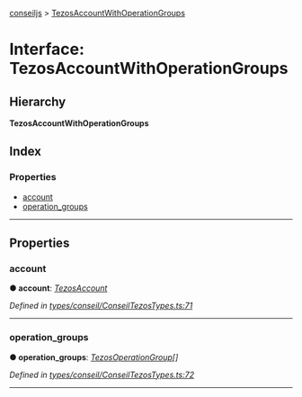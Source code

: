 [conseiljs](../README.md) > [TezosAccountWithOperationGroups](../interfaces/tezosaccountwithoperationgroups.md)

# Interface: TezosAccountWithOperationGroups

## Hierarchy

**TezosAccountWithOperationGroups**

## Index

### Properties

* [account](tezosaccountwithoperationgroups.md#account)
* [operation_groups](tezosaccountwithoperationgroups.md#operation_groups)

---

## Properties

<a id="account"></a>

###  account

**● account**: *[TezosAccount](tezosaccount.md)*

*Defined in [types/conseil/ConseilTezosTypes.ts:71](https://github.com/Cryptonomic/ConseilJS/blob/688e74f/src/types/conseil/ConseilTezosTypes.ts#L71)*

___
<a id="operation_groups"></a>

###  operation_groups

**● operation_groups**: *[TezosOperationGroup](tezosoperationgroup.md)[]*

*Defined in [types/conseil/ConseilTezosTypes.ts:72](https://github.com/Cryptonomic/ConseilJS/blob/688e74f/src/types/conseil/ConseilTezosTypes.ts#L72)*

___

